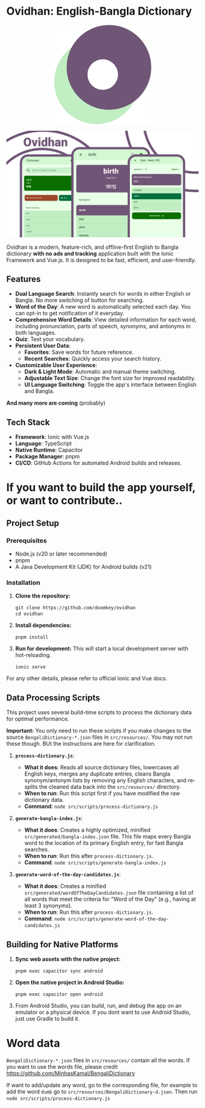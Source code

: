 # Ovidhan: English-Bangla Dictionary

<div style="text-align:center">
    <img src="./resources/promo/lgo-transparent-low-res.png" />
</div>

![](./resources/promo/banner.png)

Ovidhan is a modern, feature-rich, and offline-first English to Bangla dictionary **with no ads and tracking** application built with the Ionic Framework and Vue.js. It is designed to be fast, efficient, and user-friendly.

## Features

  * **Dual Language Search**: Instantly search for words in either English or Bangla. No more switching of button for searching.
  * **Word of the Day**: A new word is automatically selected each day. You can opt-in to get notification of it everyday.
  * **Comprehensive Word Details**: View detailed information for each word, including pronunciation, parts of speech, synonyms, and antonyms in both languages.
  * **Quiz**: Test your vocabulary.
  * **Persistent User Data**:
      * **Favorites**: Save words for future reference.
      * **Recent Searches**: Quickly access your search history.
  * **Customizable User Experience**:
      * **Dark & Light Mode**: Automatic and manual theme switching.
      * **Adjustable Text Size**: Change the font size for improved readability.
      * **UI Language Switching**: Toggle the app's interface between English and Bangla.

**And many more are coming** (probably)

## Tech Stack

  * **Framework**: Ionic with Vue.js
  * **Language**: TypeScript
  * **Native Runtime**: Capacitor
  * **Package Manager**: pnpm
  * **CI/CD**: GitHub Actions for automated Android builds and releases.

# If you want to build the app yourself, or want to contribute..

## Project Setup

### Prerequisites

  * Node.js (v20 or later recommended)
  * pnpm
  * A Java Development Kit (JDK) for Android builds (v21)

### Installation

1.  **Clone the repository:**

    ```
    git clone https://github.com/doomkey/ovidhan
    cd ovidhan
    ```

2.  **Install dependencies:**

    ```
    pnpm install
    ```

3.  **Run for development:**
    This will start a local development server with hot-reloading.

    ```
    ionic serve
    ```

For any other details, please refer to official Ionic and Vue docs.

## Data Processing Scripts

This project uses several build-time scripts to process the dictionary data for optimal performance. 

**Important:** You only need to run these scripts if you make changes to the source `BengaliDictionary-*.json` files in `src/resources/`. You may not run these though. BUt the instructions are here for clarification.

1.  **`process-dictionary.js`**:

      * **What it does**: Reads all source dictionary files, lowercases all English keys, merges any duplicate entries, cleans Bangla synonym/antonym lists by removing any English characters, and re-splits the cleaned data back into the `src/resources/` directory.
      * **When to run**: Run this script first if you have modified the raw dictionary data.
      * **Command**: `node src/scripts/process-dictionary.js`

2.  **`generate-bangla-index.js`**:

      * **What it does**: Creates a highly optimized, minified `src/generated/bangla-index.json` file. This file maps every Bangla word to the location of its primary English entry, for fast Bangla searches.
      * **When to run**: Run this after `process-dictionary.js`.
      * **Command**: `node src/scripts/generate-bangla-index.js`

3.  **`generate-word-of-the-day-candidates.js`**:

      * **What it does**: Creates a minified `src/generated/wordOfTheDayCandidates.json` file containing a list of all words that meet the criteria for "Word of the Day" (e.g., having at least 3 synonyms).
      * **When to run**: Run this after `process-dictionary.js`.
      * **Command**: `node src/scripts/generate-word-of-the-day-candidates.js`

## Building for Native Platforms

1.  **Sync web assets with the native project:**

    ```
    pnpm exec capacitor sync android
    ```

2.  **Open the native project in Android Studio:**

    ```
    pnpm exec capacitor open android
    ```

3.  From Android Studio, you can build, run, and debug the app on an emulator or a physical device. If you dont want to use Android Studio, just use Gradle to build it.


# Word data

`BengaliDictionary-*.json` files in `src/resources/` contain all the words. If you want to use the words file, please credit https://github.com/MinhasKamal/BengaliDictionary 

If want to add/update any word, go to the corresponding file,
for example to add the word `dumb` go to `src/resources/BengaliDictionary-d.json`. Then run `node src/scripts/process-dictionary.js`